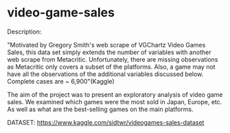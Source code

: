 # video-game-sales
Description:

"Motivated by Gregory Smith's web scrape of VGChartz Video Games Sales, this data set simply extends the number of variables with another web scrape from Metacritic. Unfortunately, there are missing observations as Metacritic only covers a subset of the platforms. Also, a game may not have all the observations of the additional variables discussed below. Complete cases are ~ 6,900"(Kaggle)

The aim of the project was to present an exploratory analysis of video game sales. We examined which games were the most sold in Japan, Europe, etc. As well as what are the best-selling games on the main platforms.

DATASET: https://www.kaggle.com/sidtwr/videogames-sales-dataset
